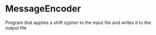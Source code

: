 # MessageEncoder

Program that applies a shift cypher to the input file and writes it to the output file
